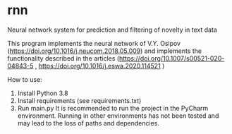 # rnn

Neural network system for prediction and filtering of novelty in text data

This program implements the neural network of V.Y. Osipov (https://doi.org/10.1016/j.neucom.2018.05.009) and implements the functionality described in the articles (https://doi.org/10.1007/s00521-020-04843-5 , https://doi.org/10.1016/j.eswa.2020.114521 )

How to use:
1. Install Python 3.8
2. Install requirements (see requirements.txt)
3. Run main.py
It is recommended to run the project in the PyCharm environment. Running in other environments has not been tested and may lead to the loss of paths and dependencies.
